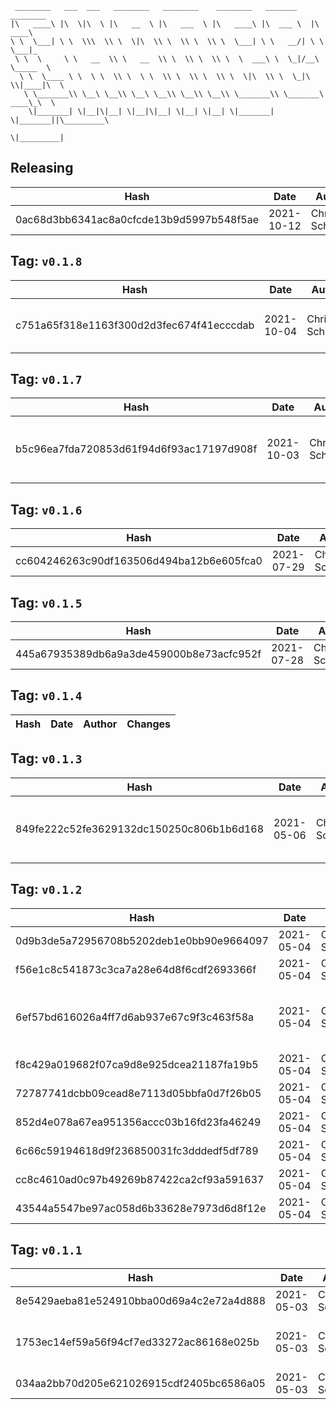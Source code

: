 ```
 ________   ___  ___   ________   ________    ________   _______    ________      
|\   ____\ |\  \|\  \ |\   __  \ |\   ___  \ |\   ____\ |\  ___ \  |\   ____\     
\ \  \___| \ \  \\\  \\ \  \|\  \\ \  \\ \  \\ \  \___| \ \   __/| \ \  \___|_    
 \ \  \     \ \   __  \\ \   __  \\ \  \\ \  \\ \  \  ___\ \  \_|/__\ \_____  \   
  \ \  \____ \ \  \ \  \\ \  \ \  \\ \  \\ \  \\ \  \|\  \\ \  \_|\ \\|____|\  \  
   \ \_______\\ \__\ \__\\ \__\ \__\\ \__\\ \__\\ \_______\\ \_______\ ____\_\  \ 
    \|_______| \|__|\|__| \|__|\|__| \|__| \|__| \|_______| \|_______||\_________\
                                                                      \|_________|
```

## Releasing
| Hash | Date | Author | Changes |
|------|------|--------|---------|
| 0ac68d3bb6341ac8a0cfcde13b9d5997b548f5ae | 2021-10-12 | Chris Schubert | Code cleanup |


 ## Tag: `v0.1.8`
| Hash | Date | Author | Changes |
|------|------|--------|---------|
| c751a65f318e1163f300d2d3fec674f41ecccdab | 2021-10-04 | Chris Schubert | Code cleanup and refactoring |


 ## Tag: `v0.1.7`
| Hash | Date | Author | Changes |
|------|------|--------|---------|
| b5c96ea7fda720853d61f94d6f93ac17197d908f | 2021-10-03 | Chris Schubert | Organizing Appalachia packages for package management |


 ## Tag: `v0.1.6`
| Hash | Date | Author | Changes |
|------|------|--------|---------|
| cc604246263c90df163506d494ba12b6e605fca0 | 2021-07-29 | Chris Schubert | Updates |


 ## Tag: `v0.1.5`
| Hash | Date | Author | Changes |
|------|------|--------|---------|
| 445a67935389db6a9a3de459000b8e73acfc952f | 2021-07-28 | Chris Schubert | updates |


 ## Tag: `v0.1.4`
| Hash | Date | Author | Changes |
|------|------|--------|---------|


 ## Tag: `v0.1.3`
| Hash | Date | Author | Changes |
|------|------|--------|---------|
| 849fe222c52fe3629132dc150250c806b1b6d168 | 2021-05-06 | Chris Schubert | Updating UI notes, display name, and README.md |


 ## Tag: `v0.1.2`
| Hash | Date | Author | Changes |
|------|------|--------|---------|
| 0d9b3de5a72956708b5202deb1e0bb90e9664097 | 2021-05-04 | Chris Schubert | Update README.md |
| f56e1c8c541873c3ca7a28e64d8f6cdf2693366f | 2021-05-04 | Chris Schubert | Merging readme |
| 6ef57bd616026a4ff7d6ab937e67c9f3c463f58a | 2021-05-04 | Chris Schubert | Adding UI piece and improving symbol management |
| f8c429a019682f07ca9d8e925dcea21187fa19b5 | 2021-05-04 | Chris Schubert | Update README.md |
| 72787741dcbb09cead8e7113d05bbfa0d7f26b05 | 2021-05-04 | Chris Schubert | Update README.md |
| 852d4e078a67ea951356accc03b16fd23fa46249 | 2021-05-04 | Chris Schubert | Update README.md |
| 6c66c59194618d9f236850031fc3dddedf5df789 | 2021-05-04 | Chris Schubert | Update README.md |
| cc8c4610ad0c97b49269b87422ca2cf93a591637 | 2021-05-04 | Chris Schubert | Update README.md |
| 43544a5547be97ac058d6b33628e7973d6d8f12e | 2021-05-04 | Chris Schubert | Update README.md |


 ## Tag: `v0.1.1`
| Hash | Date | Author | Changes |
|------|------|--------|---------|
| 8e5429aeba81e524910bba00d69a4c2e72a4d888 | 2021-05-03 | Chris Schubert | Formatting project |
| 1753ec14ef59a56f94cf7ed33272ac86168e025b | 2021-05-03 | Chris Schubert | Initializing organization repository for project. |
| 034aa2bb70d205e621026915cdf2405bc6586a05 | 2021-05-03 | Chris Schubert | Added README.md |
